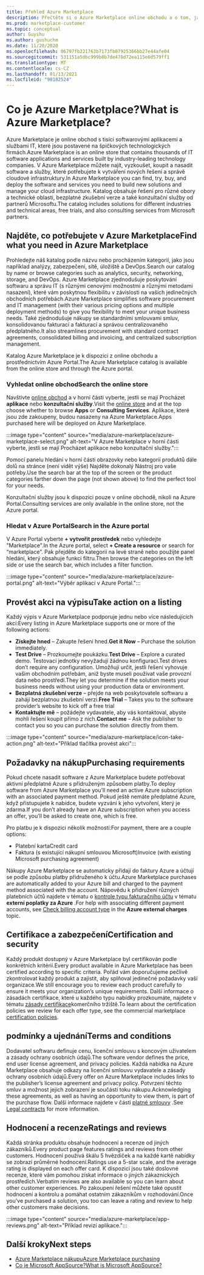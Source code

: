 ```yaml
---
title: Přehled Azure Marketplace
description: Přečtěte si o Azure Marketplace online obchodu a o tom, jak můžete najít a vyzkoušet software a řešení.
ms.prod: marketplace-customer
ms.topic: conceptual
author: Guyshu
ms.author: gushuchm
ms.date: 11/20/2020
ms.openlocfilehash: 06797fb221763b7173fb07925366bb27e44afe04
ms.sourcegitcommit: 531151a5dbc999b8b7de478d72ea115e6d579ff1
ms.translationtype: MT
ms.contentlocale: cs-CZ
ms.lasthandoff: 01/13/2021
ms.locfileid: "98182524"
---
```

# <a name="what-is-azure-marketplace"></a><span data-ttu-id="f2e86-103">Co je Azure Marketplace?</span><span class="sxs-lookup"><span data-stu-id="f2e86-103">What is Azure Marketplace?</span></span>

<span data-ttu-id="f2e86-104">Azure Marketplace je online obchod s tisíci softwarovými aplikacemi a službami IT, které jsou postavené na špičkových technologických firmách.</span><span class="sxs-lookup"><span data-stu-id="f2e86-104">Azure Marketplace is an online store that contains thousands of IT software applications and services built by industry-leading technology companies.</span></span> <span data-ttu-id="f2e86-105">V Azure Marketplace můžete najít, vyzkoušet, koupit a nasadit software a služby, které potřebujete k vytváření nových řešení a správě cloudové infrastruktury.</span><span class="sxs-lookup"><span data-stu-id="f2e86-105">In Azure Marketplace you can find, try, buy, and deploy the software and services you need to build new solutions and manage your cloud infrastructure.</span></span> <span data-ttu-id="f2e86-106">Katalog obsahuje řešení pro různé obory a technické oblasti, bezplatné zkušební verze a také konzultační služby od partnerů Microsoftu.</span><span class="sxs-lookup"><span data-stu-id="f2e86-106">The catalog includes solutions for different industries and technical areas, free trials, and also consulting services from Microsoft partners.</span></span>

## <a name="find-what-you-need-in-azure-marketplace"></a><span data-ttu-id="f2e86-107">Najděte, co potřebujete v Azure Marketplace</span><span class="sxs-lookup"><span data-stu-id="f2e86-107">Find what you need in Azure Marketplace</span></span>

<span data-ttu-id="f2e86-108">Prohledejte náš katalog podle názvu nebo procházením kategorií, jako jsou například analýzy, zabezpečení, sítě, úložiště a DevOps.</span><span class="sxs-lookup"><span data-stu-id="f2e86-108">Search our catalog by name or browse categories such as analytics, security, networking, storage, and DevOps.</span></span> <span data-ttu-id="f2e86-109">Azure Marketplace zjednodušuje poskytování softwaru a správu IT (s různými cenovými možnostmi a různými metodami nasazení), které vám poskytnou flexibilitu v závislosti na vašich jedinečných obchodních potřebách.</span><span class="sxs-lookup"><span data-stu-id="f2e86-109">Azure Marketplace simplifies software procurement and IT management (with their various pricing options and multiple deployment methods) to give you flexibility to meet your unique business needs.</span></span> <span data-ttu-id="f2e86-110">Také zjednodušuje nákupy se standardními smlouvami smluv, konsolidovanou fakturací a fakturací a správou centralizovaného předplatného.</span><span class="sxs-lookup"><span data-stu-id="f2e86-110">It also streamlines procurement with standard contract agreements, consolidated billing and invoicing, and centralized subscription management.</span></span>

<span data-ttu-id="f2e86-111">Katalog Azure Marketplace je k dispozici z online obchodu a prostřednictvím Azure Portal.</span><span class="sxs-lookup"><span data-stu-id="f2e86-111">The Azure Marketplace catalog is available from the online store and through the Azure portal.</span></span>  

### <a name="search-the-online-store"></a><span data-ttu-id="f2e86-112">Vyhledat online obchod</span><span class="sxs-lookup"><span data-stu-id="f2e86-112">Search the online store</span></span>

<span data-ttu-id="f2e86-113">Navštivte [online obchod](https://azuremarketplace.microsoft.com/) a v horní části vyberte, jestli se mají Procházet **aplikace** nebo **konzultační služby**.</span><span class="sxs-lookup"><span data-stu-id="f2e86-113">Visit the [online store](https://azuremarketplace.microsoft.com/) and at the top choose whether to browse **Apps** or **Consulting Services**.</span></span> <span data-ttu-id="f2e86-114">Aplikace, které jsou zde zakoupeny, budou nasazeny na Azure Marketplace.</span><span class="sxs-lookup"><span data-stu-id="f2e86-114">Apps purchased here will be deployed on Azure Marketplace.</span></span>

:::image type="content" source="media/azure-marketplace/azure-marketplace-select.png" alt-text="V Azure Marketplace v horní části vyberte, jestli se mají Procházet aplikace nebo konzultační služby.":::

<span data-ttu-id="f2e86-116">Pomocí panelu hledání v horní části obrazovky nebo kategorií produktů dále dolů na stránce (není vidět výše) Najděte dokonalý Nástroj pro vaše potřeby.</span><span class="sxs-lookup"><span data-stu-id="f2e86-116">Use the search bar at the top of the screen or the product categories farther down the page (not shown above) to find the perfect tool for your needs.</span></span>

<span data-ttu-id="f2e86-117">Konzultační služby jsou k dispozici pouze v online obchodě, nikoli na Azure Portal.</span><span class="sxs-lookup"><span data-stu-id="f2e86-117">Consulting services are only available in the online store, not the Azure portal.</span></span>

### <a name="search-in-the-azure-portal"></a><span data-ttu-id="f2e86-118">Hledat v Azure Portal</span><span class="sxs-lookup"><span data-stu-id="f2e86-118">Search in the Azure portal</span></span>

<span data-ttu-id="f2e86-119">V Azure Portal vyberte **+ vytvořit prostředek** nebo vyhledejte "Marketplace".</span><span class="sxs-lookup"><span data-stu-id="f2e86-119">In the Azure portal, select **+ Create a resource** or search for “marketplace”.</span></span> <span data-ttu-id="f2e86-120">Pak přejděte do kategorií na levé straně nebo použijte panel hledání, který obsahuje funkci filtru.</span><span class="sxs-lookup"><span data-stu-id="f2e86-120">Then browse the categories on the left side or use the search bar, which includes a filter function.</span></span>

:::image type="content" source="media/azure-marketplace/azure-portal.png" alt-text="Výběr aplikací v Azure Portal.":::

## <a name="take-action-on-a-listing"></a><span data-ttu-id="f2e86-122">Provést akci na výpisu</span><span class="sxs-lookup"><span data-stu-id="f2e86-122">Take action on a listing</span></span>

<span data-ttu-id="f2e86-123">Každý výpis v Azure Marketplace podporuje jednu nebo více následujících akcí:</span><span class="sxs-lookup"><span data-stu-id="f2e86-123">Every listing in Azure Marketplace supports one or more of the following actions:</span></span>

- <span data-ttu-id="f2e86-124">**Získejte hned** – Zakupte řešení hned.</span><span class="sxs-lookup"><span data-stu-id="f2e86-124">**Get it Now** – Purchase the solution immediately.</span></span>
- <span data-ttu-id="f2e86-125">**Test Drive** – Prozkoumejte poukázku.</span><span class="sxs-lookup"><span data-stu-id="f2e86-125">**Test Drive** – Explore a curated demo.</span></span> <span data-ttu-id="f2e86-126">Testovací jednotky nevyžadují žádnou konfiguraci.</span><span class="sxs-lookup"><span data-stu-id="f2e86-126">Test drives don’t require any configuration.</span></span> <span data-ttu-id="f2e86-127">Umožňují určit, jestli řešení vyhovuje vašim obchodním potřebám, aniž byste museli používat vaše provozní data nebo prostředí.</span><span class="sxs-lookup"><span data-stu-id="f2e86-127">They let you determine if the solution meets your business needs without using your production data or environment.</span></span>
- <span data-ttu-id="f2e86-128">**Bezplatná zkušební verze** – přejde na web poskytovatele softwaru a zahájí bezplatnou zkušební verzi.</span><span class="sxs-lookup"><span data-stu-id="f2e86-128">**Free Trial** – Takes you to the software provider’s website to kick off a free trial</span></span>
- <span data-ttu-id="f2e86-129">**Kontaktujte mě** – požádejte vydavatele, aby vás kontaktoval, abyste mohli řešení koupit přímo z nich.</span><span class="sxs-lookup"><span data-stu-id="f2e86-129">**Contact me** – Ask the publisher to contact you so you can purchase the solution directly from them.</span></span>

:::image type="content" source="media/azure-marketplace/icon-take-action.png" alt-text="Příklad tlačítka provést akci":::

## <a name="purchasing-requirements"></a><span data-ttu-id="f2e86-131">Požadavky na nákup</span><span class="sxs-lookup"><span data-stu-id="f2e86-131">Purchasing requirements</span></span>

<span data-ttu-id="f2e86-132">Pokud chcete nasadit software z Azure Marketplace budete potřebovat aktivní předplatné Azure s přidruženým způsobem platby.</span><span class="sxs-lookup"><span data-stu-id="f2e86-132">To deploy software from Azure Marketplace you’ll need an active Azure subscription with an associated payment method.</span></span> <span data-ttu-id="f2e86-133">Pokud ještě nemáte předplatné Azure, když přistupujete k nabídce, budete vyzváni k jeho vytvoření, který je zdarma.</span><span class="sxs-lookup"><span data-stu-id="f2e86-133">If you don’t already have an Azure subscription when you access an offer, you’ll be asked to create one, which is free.</span></span>

<span data-ttu-id="f2e86-134">Pro platbu je k dispozici několik možností:</span><span class="sxs-lookup"><span data-stu-id="f2e86-134">For payment, there are a couple options:</span></span>  

- <span data-ttu-id="f2e86-135">Platební karta</span><span class="sxs-lookup"><span data-stu-id="f2e86-135">Credit card</span></span>
- <span data-ttu-id="f2e86-136">Faktura (s existující nákupní smlouvou Microsoft)</span><span class="sxs-lookup"><span data-stu-id="f2e86-136">Invoice (with existing Microsoft purchasing agreement)</span></span>

<span data-ttu-id="f2e86-137">Nákupy Azure Marketplace se automaticky přidají do faktury Azure a účtují se podle způsobu platby přidruženého k účtu.</span><span class="sxs-lookup"><span data-stu-id="f2e86-137">Azure Marketplace purchases are automatically added to your Azure bill and charged to the payment method associated with the account.</span></span> <span data-ttu-id="f2e86-138">Nápovědu k přidružení různých platebních účtů najdete v tématu o [kontrole typu fakturačního účtu](/azure/cost-management-billing/understand/understand-azure-marketplace-charges#check-billing-account-type) v tématu **externí poplatky za Azure** .</span><span class="sxs-lookup"><span data-stu-id="f2e86-138">For help with associating different payment accounts, see [Check billing account type](/azure/cost-management-billing/understand/understand-azure-marketplace-charges#check-billing-account-type) in the **Azure external charges** topic.</span></span>

## <a name="certification-and-security"></a><span data-ttu-id="f2e86-139">Certifikace a zabezpečení</span><span class="sxs-lookup"><span data-stu-id="f2e86-139">Certification and security</span></span>

<span data-ttu-id="f2e86-140">Každý produkt dostupný v Azure Marketplace byl certifikován podle konkrétních kritérií.</span><span class="sxs-lookup"><span data-stu-id="f2e86-140">Every product available in Azure Marketplace has been certified according to specific criteria.</span></span> <span data-ttu-id="f2e86-141">Pořád vám doporučujeme pečlivě zkontrolovat každý produkt a zajistit, aby splňoval jedinečné požadavky vaší organizace.</span><span class="sxs-lookup"><span data-stu-id="f2e86-141">We still encourage you to review each product carefully to ensure it meets your organization’s unique requirements.</span></span> <span data-ttu-id="f2e86-142">Další informace o zásadách certifikace, které u každého typu nabídky prozkoumáte, najdete v tématu [zásady certifikace](/legal/marketplace/certification-policies)komerčního tržiště.</span><span class="sxs-lookup"><span data-stu-id="f2e86-142">To learn about the certification policies we review for each offer type, see the commercial marketplace [certification policies](/legal/marketplace/certification-policies).</span></span>

## <a name="terms-and-conditions"></a><span data-ttu-id="f2e86-143">podmínky a ujednání</span><span class="sxs-lookup"><span data-stu-id="f2e86-143">Terms and conditions</span></span>

<span data-ttu-id="f2e86-144">Dodavatel softwaru definuje cenu, licenční smlouvu s koncovým uživatelem a zásady ochrany osobních údajů.</span><span class="sxs-lookup"><span data-stu-id="f2e86-144">The software vendor defines the price, end user license agreement, and privacy policies.</span></span> <span data-ttu-id="f2e86-145">Každá nabídka na Azure Marketplace obsahuje odkazy na licenční smlouvu vydavatele a zásady ochrany osobních údajů.</span><span class="sxs-lookup"><span data-stu-id="f2e86-145">Every offer on Azure Marketplace includes links to the publisher’s license agreement and privacy policy.</span></span> <span data-ttu-id="f2e86-146">Potvrzení těchto smluv a možnost jejich zobrazení je součástí toku nákupu.</span><span class="sxs-lookup"><span data-stu-id="f2e86-146">Acknowledging these agreements, as well as having an opportunity to view them, is part of the purchase flow.</span></span> <span data-ttu-id="f2e86-147">Další informace najdete v části [platné smlouvy](legal-contracts.md) .</span><span class="sxs-lookup"><span data-stu-id="f2e86-147">See [Legal contracts](legal-contracts.md) for more information.</span></span>

## <a name="ratings-and-reviews"></a><span data-ttu-id="f2e86-148">Hodnocení a recenze</span><span class="sxs-lookup"><span data-stu-id="f2e86-148">Ratings and reviews</span></span>

<span data-ttu-id="f2e86-149">Každá stránka produktu obsahuje hodnocení a recenze od jiných zákazníků.</span><span class="sxs-lookup"><span data-stu-id="f2e86-149">Every product page features ratings and reviews from other customers.</span></span> <span data-ttu-id="f2e86-150">Hodnocení používá škálu 5 hvězdiček a na každé kartě nabídky se zobrazí průměrné hodnocení.</span><span class="sxs-lookup"><span data-stu-id="f2e86-150">Ratings use a 5-star scale, and the average rating is displayed on each offer card.</span></span> <span data-ttu-id="f2e86-151">K dispozici jsou také doslovné recenze, které vám pomohou získat informace o jiných zákaznických prostředích.</span><span class="sxs-lookup"><span data-stu-id="f2e86-151">Verbatim reviews are also available so you can learn about other customer experiences.</span></span> <span data-ttu-id="f2e86-152">Po zakoupení řešení můžete také opustit hodnocení a kontrolu a pomáhat ostatním zákazníkům v rozhodování.</span><span class="sxs-lookup"><span data-stu-id="f2e86-152">Once you’ve purchased a solution, you too can leave a rating and review to help other customers make decisions.</span></span>

:::image type="content" source="media/azure-marketplace/app-reviews.png" alt-text="Příklad revizí aplikace.":::

## <a name="next-steps"></a><span data-ttu-id="f2e86-154">Další kroky</span><span class="sxs-lookup"><span data-stu-id="f2e86-154">Next steps</span></span>

- [<span data-ttu-id="f2e86-155">Azure Marketplace nákupu</span><span class="sxs-lookup"><span data-stu-id="f2e86-155">Azure Marketplace purchasing</span></span>](azure-purchasing-invoicing.md)
- [<span data-ttu-id="f2e86-156">Co je Microsoft AppSource?</span><span class="sxs-lookup"><span data-stu-id="f2e86-156">What is Microsoft AppSource?</span></span>](appsource-overview.md)